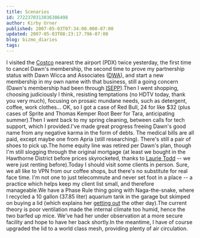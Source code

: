 ```yaml
---
title: Scenarios
id: 2722370313036386498
author: Kirby Urner
published: 2007-05-03T07:34:00.000-07:00
updated: 2007-05-03T08:23:17.796-07:00
blog: bizmo_diaries
tags: 
---
```


I visited the [Costco](http://mybizmo.blogspot.com/2007/01/another-day-in-matrix.html) nearest the airport (PDX) twice yesterday, the first time to cancel Dawn's membership, the second time to prove my partnership status with Dawn Wicca and Associates ([DWA](http://worldgame.blogspot.com/2007/04/boring-tax-story.html)), and start a new membership in my own name with that business, still a going concern (Dawn's membership had been through [ISEPP](http://www.isepp.org/)).Then I went shopping, choosing judiciously I think, resisting temptations (no HDTV today, thank you very much), focusing on prosaic mundane needs, such as detergent, coffee, work clothes... OK, so I got a case of Red Bull, 24 for like $32 (plus cases of Sprite and Thomas Kemper Root Beer for Tara, anticipating summer).Then I went back to my spring cleaning, between calls for tech support, which I provided.I've made great progress freeing Dawn's good name from any negative karma in the form of debts. The medical bills are all paid, except maybe one from Apria (still researching). There's still a pair of shoes to pick up.The home equity line was retired per Dawn's plan, though I'm still slogging through the original mortgage (at least we bought in the Hawthorne District before prices skyrocketed, thanks to [Laurie Todd](http://worldgame.blogspot.com/2007/03/labyrinth.html) -- we were just renting before).Today I should visit some clients in person. Sure, we all like to VPN from our coffee shops, but there's no substitute for real face time. I'm not one to just telecommute and never set foot in a place -- a practice which helps keep my client list small, and therefore manageable.We have a Phase Rule thing going with Naga-the-snake, where I recycled a 10 gallon (37.85 liter) aquarium tank in the garage but skimped on buying a lid (which explains her [getting out](http://controlroom.blogspot.com/2007/04/errata.html) the other day).The current theory is poor ventilation made the internal climate too humid, hence the two barfed up mice. We've had her under observation at a more secure facility and hope to have her back shortly.In the meantime, I have of course upgraded the lid to a world class mesh, providing plenty of air circulation.